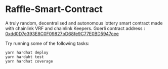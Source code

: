 # Raffle-Smart-Contract

A truly random, decentralised and autonomous lottery smart contract made with chainlink VRF and chainlink Keepers. 
Goerli contract address : [0xdd0D7e393E8C0F09827bD68fe9C77E0BD5947cee](https://goerli.etherscan.io/address/0xdd0d7e393e8c0f09827bd68fe9c77e0bd5947cee#code)

Try running some of the following tasks:

```shell
yarn hardhat deploy
yarn hardaht test
yarn hardhat coverage
```
